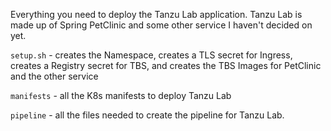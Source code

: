 Everything you need to deploy the Tanzu Lab application. Tanzu Lab is made up of Spring PetClinic and some other service I haven't decided on yet.

`setup.sh` - creates the Namespace, creates a TLS secret for Ingress, creates a Registry secret for TBS, and creates the TBS Images for PetClinic and the other service

`manifests` - all the K8s manifests to deploy Tanzu Lab

`pipeline` - all the files needed to create the pipeline for Tanzu Lab.